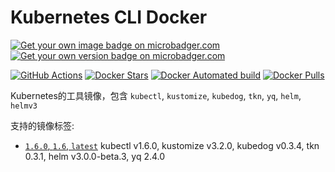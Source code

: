 # Kubernetes CLI Docker

[![Get your own image badge on microbadger.com](https://images.microbadger.com/badges/image/daixijun1990/kubectl.svg)](https://microbadger.com/images/daixijun1990/kubectl "Get your own image badge on microbadger.com")
[![Get your own version badge on microbadger.com](https://images.microbadger.com/badges/version/daixijun1990/kubectl.svg)](https://microbadger.com/images/daixijun1990/kubectl "Get your own version badge on microbadger.com")
<!-- [![Build Status](https://travis-ci.org/daixijun/kubectl-docker.svg?branch=master)](https://travis-ci.org/daixijun/kubectl-docker) -->
[![GitHub Actions](https://github.com/daixijun/kubectl-docker/workflows/ci/badge.svg)](https://github.com/daixijun/kubectl-docker/actions "GitHub Actions")
[![Docker Stars](https://img.shields.io/docker/stars/daixijun1990/kubectl.svg?style=flat)](https://hub.docker.com/r/daixijun1990/kubectl/)
[![Docker Automated build](https://img.shields.io/docker/automated/daixijun1990/kubectl.svg?style=flat)](https://img.shields.io/docker/automated/daixijun1990/kubectl.svg?style=flat "Docker Automated build")
[![Docker Pulls](https://img.shields.io/docker/pulls/daixijun1990/kubectl.svg?style=flat)](https://img.shields.io/docker/pulls/daixijun1990/kubectl.svg?style=flat "Docker Pulls")

Kubernetes的工具镜像，包含 `kubectl`, `kustomize`, `kubedog`, `tkn`, `yq`, `helm`, `helmv3`

支持的镜像标签:

* [`1.6.0`, `1.6`, `latest`](https://github.com/daixijun/kubectl-docker/releases/tag/v1.6.0) kubectl v1.6.0, kustomize v3.2.0, kubedog v0.3.4, tkn 0.3.1, helm v3.0.0-beta.3, yq 2.4.0
